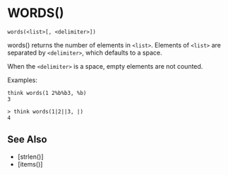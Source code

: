 # WORDS()
`words(<list>[, <delimiter>])`

  words() returns the number of elements in `<list>`. Elements of `<list>` are separated by `<delimiter>`, which defaults to a space.

  When the `<delimiter>` is a space, empty elements are not counted.

  Examples:
```
think words(1 2%b%b3, %b)
3
```

    > think words(1|2||3, |)
    4


## See Also
- [strlen()]
- [items()]


